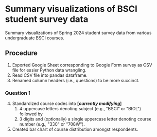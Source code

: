 # Summary visualizations of BSCI student survey data
Summary visualizations of Spring 2024 student survey data from various undergraduate BSCI courses.

## Procedure
1. Exported Google Sheet corresponding to Google Form survey as CSV file for easier Python data wrangling.
2. Read CSV file into pandas dataframe.
3. Renamed column headers (i.e., questions) to be more succinct.

### Question 1
4. Standardized course codes into **[_currently modifying_]**
   1. 4 uppercase letters denoting subject (e.g., "BSCI" or "BIOL") followed by
   2. 3 digits and (optionally) a single uppercase letter denoting course number (e.g., "330" or "708W").
5. Created bar chart of course distribution amongst respondents.